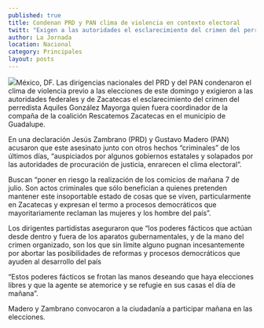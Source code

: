 ```yaml
---
published: true
title: Condenan PRD y PAN clima de violencia en contexto electoral
twitt: "Exigen a las autoridades el esclarecimiento del crimen del perredista Aquiles González Mayorga, en Zacatecas"
author: La Jornada
location: Nacional
category: Principales
layout: posts
---
```


![](http://i.imgur.com/KRJuAobm.jpg)México, DF. Las dirigencias nacionales del PRD y del PAN condenaron el clima de violencia previo a las elecciones de este domingo y exigieron a las autoridades federales y de Zacatecas el esclarecimiento del crimen del perredista Aquiles González Mayorga quien fuera coordinador de la compaña de la coalición Rescatemos Zacatecas en el municipio de Guadalupe.

En una declaración Jesús Zambrano (PRD) y Gustavo Madero (PAN) acusaron que este asesinato junto con otros hechos “criminales” de los últimos días, “auspiciados por algunos gobiernos estatales y solapados por las autoridades de procuración de justicia, enrarecen el clima electoral”.

Buscan “poner en riesgo la realización de los comicios de mañana 7 de julio. Son actos criminales que sólo benefician a quienes pretenden mantener este insoportable estado de cosas que se viven, particularmente en Zacatecas y expresan el termo a procesos democráticos que mayoritariamente reclaman las mujeres y los hombre del país”.

Los dirigentes partidistas aseguraron que “los poderes fácticos que actúan desde dentro y fuera de los aparatos gubernamentales, y de la mano del crimen organizado, son los que sin límite alguno pugnan incesantemente por abortar las posibilidades de reformas y procesos democráticos que ayuden al desarrollo del país

“Estos poderes fácticos se frotan las manos deseando que haya elecciones libres y que la agente se atemorice y se refugie en sus casas el día de mañana”.

Madero y Zambrano convocaron a la ciudadanía a participar mañana en las elecciones.
